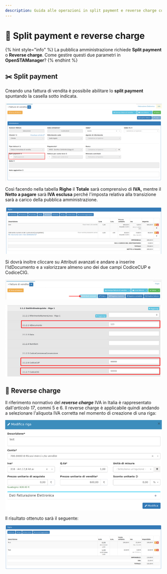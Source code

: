 ```yaml
---
description: Guida alle operazioni in split payment e reverse charge con OpenSTAManager
---
```


# 🏫 Split payment e reverse charge

{% hint style="info" %}
La pubblica amministrazione richiede **Split payment** o **Reverse charge**. Come gestire questi due parametri in **OpenSTAManager**?
{% endhint %}

## ✂️ Split payment

Creando una fattura di vendita è possibile abilitare lo **split payment** spuntando la casella sotto indicata.

![](../../../.gitbook/assets/SplitPayment.png)

Così facendo nella tabella **Righe** il **Totale** sarà comprensivo di **IVA,** mentre il **Netto a pagare** sarà **IVA esclusa** perché l'imposta relativa alla transizione sarà a carico della pubblica amministrazione.

![](../../../.gitbook/assets/RigheSplitPayment.png)

Si dovrà inoltre cliccare su Attributi avanzati e andare a inserire l'IdDocumento e a valorizzare almeno uno dei due campi CodiceCUP e CodiceCIG.

![](<../../../.gitbook/assets/immagine (1) (1).png>)

![](<../../../.gitbook/assets/immagine (3).png>)

## &#x20;🔋 Reverse charge

Il riferimento normativo del _**reverse charge**_ IVA in Italia è rappresentato dall'_articolo 17_, commi 5 e 6. Il reverse charge è applicabile quindi andando a selezionare l'aliquota IVA corretta nel momento di creazione di una riga:

![](../../../.gitbook/assets/N6.png)



Il risultato ottenuto sarà il seguente:

![](../../../.gitbook/assets/RigheN6.png)
